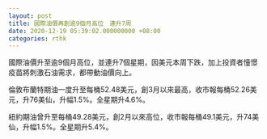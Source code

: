 ```yaml
---
layout: post
title: 國際油價再創逾9個月高位　連升7周
date: 2020-12-19 05:39:02.000000000 +08:00
categories: rthk
---
```


國際油價升至逾9個月高位，並連升7個星期，因美元本周下跌，加上投資者憧憬疫苗將刺激石油需求，都帶動油價向上。

倫敦布蘭特期油一度升至每桶52.48美元，創3月以來最高，收市報每桶52.26美元，升76美仙，升幅1.5%。全星期升4.6%。

紐約期油曾升至每桶49.28美元，創2月以來高位，收市報每桶49.1美元，升74美仙，升幅1.5%。全星期升5.4%。
